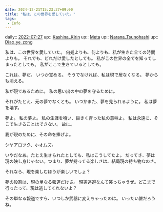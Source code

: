 ```yaml
---
date: 2024-12-21T15:23:37+09:00
title: "私は、この世界を愛していた。"
tags:
 - Info
---
```


daily:: [2022-07-27](Daily_Note/2022-07-27.md)
up:: [Kashina_Kirin](../Bar/Novel/Nacaria/Kashina_Kirin.md)
up:: [Meta](../Bar/Novel/Topics/Meta.md)
up:: [Narana_Tsunohashi](../Bar/Novel/Nacaria/Narana_Tsunohashi.md)
up:: [Diao_ye_zong](../Bar/Novel/Touhou_Project/Diao_ye_zong.md)

私は、この世界を愛していた。
何処よりも、何よりも、私が生きた全ての時間よりも。
それでも、どれだけ愛したとしても。
私がこの世界の全てを知ってしまったとしても。
私がここで生きているとしても。

これは、夢だ。
いつか覚める。
そうでなければ、私は現で居なくなる。
夢からも消える。

私が現であるために。
私の思い出の中の夢を守るために。

それがたとえ、元の夢でなくとも。
いつかまた、夢を見られるように。
私は夢を壊す。

夢よ。
私の夢よ。
私の生涯を喰い、巨きく育った私の意味よ。
私は永遠に、そこで生きることはできない。
故に。

我が現のために、その命を捧げよ。


シヤアロツク、ホオムズ。


いやだなあ。たとえ生きられたとしても、私はこうしてたよ。
だってさ、夢は現の映し身じゃない。つまり、夢が持ってる楽しさは、結局現の持ち物なのさ。

それなら、現を楽しむほうが楽しいでしょ？

夢の役割は、現の単なる報道だけさ。
現実逃避なんて笑っちゃうぜ。どこまで行ったって、現は逃してくれないよ？


その単なる報道ですら、いつしか武器に変えちゃったのは。
いったい誰だろうね。